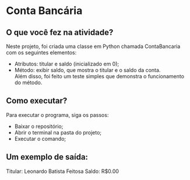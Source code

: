 # Conta Bancária 

## O que você fez na atividade?

Neste projeto, foi criada uma classe em Python chamada ContaBancaria com os seguintes elementos:  
- Atributos: titular e saldo (inicializado em 0);  
- Método: exibir saldo, que mostra o titular e o saldo da conta.  
Além disso, foi feito um teste simples que demonstra o funcionamento do método.

## Como executar?
Para executar o programa, siga os passos:  
- Baixar o repositório;  
- Abrir o terminal na pasta do projeto;  
- Executar o comando;

## Um exemplo de saída:
Titular: Leonardo Batista Feitosa
Saldo: R$0.00
